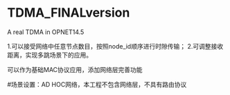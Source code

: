 # TDMA_FINALversion
A real TDMA in OPNET14.5


1.可以接受网络中任意节点数目，按照node_id顺序进行时隙传输；
2.可调整接收距离，实现多跳场景下的应用。

可以作为基础MAC协议应用，添加网络层完善功能

#场景设置：AD HOC网络，本工程不包含网络层，不具有路由协议
